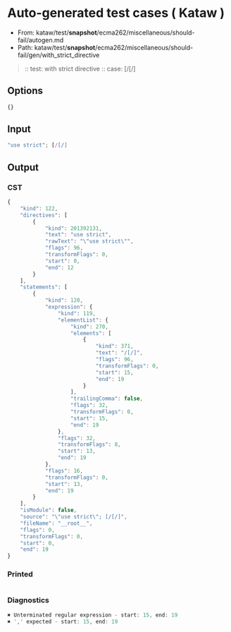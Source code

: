 # Auto-generated test cases ( Kataw )
- From: kataw/test/__snapshot__/ecma262/miscellaneous/should-fail/autogen.md
- Path: kataw/test/__snapshot__/ecma262/miscellaneous/should-fail/gen/with_strict_directive
> :: test: with strict directive
> :: case: [/[/]
## Options

`````js
{}
`````
## Input

`````js
"use strict"; [/[/]
`````
## Output

### CST

```javascript
{
    "kind": 122,
    "directives": [
        {
            "kind": 201392131,
            "text": "use strict",
            "rawText": "\"use strict\"",
            "flags": 96,
            "transformFlags": 0,
            "start": 0,
            "end": 12
        }
    ],
    "statements": [
        {
            "kind": 120,
            "expression": {
                "kind": 119,
                "elementList": {
                    "kind": 270,
                    "elements": [
                        {
                            "kind": 371,
                            "text": "/[/]",
                            "flags": 96,
                            "transformFlags": 0,
                            "start": 15,
                            "end": 19
                        }
                    ],
                    "trailingComma": false,
                    "flags": 32,
                    "transformFlags": 0,
                    "start": 15,
                    "end": 19
                },
                "flags": 32,
                "transformFlags": 8,
                "start": 13,
                "end": 19
            },
            "flags": 16,
            "transformFlags": 0,
            "start": 13,
            "end": 19
        }
    ],
    "isModule": false,
    "source": "\"use strict\"; [/[/]",
    "fileName": "__root__",
    "flags": 0,
    "transformFlags": 0,
    "start": 0,
    "end": 19
}
```

### Printed

```javascript

```

### Diagnostics

```javascript
✖ Unterminated regular expression - start: 15, end: 19
✖ ',' expected - start: 15, end: 19

```

